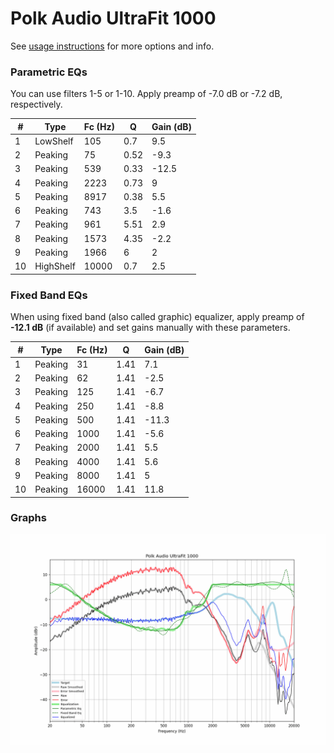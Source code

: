 # Polk Audio UltraFit 1000
See [usage instructions](https://github.com/jaakkopasanen/AutoEq#usage) for more options and info.

### Parametric EQs
You can use filters 1-5 or 1-10. Apply preamp of -7.0 dB or -7.2 dB, respectively.

|   # | Type      |   Fc (Hz) |    Q |   Gain (dB) |
|-----|-----------|-----------|------|-------------|
|   1 | LowShelf  |       105 | 0.7  |         9.5 |
|   2 | Peaking   |        75 | 0.52 |        -9.3 |
|   3 | Peaking   |       539 | 0.33 |       -12.5 |
|   4 | Peaking   |      2223 | 0.73 |         9   |
|   5 | Peaking   |      8917 | 0.38 |         5.5 |
|   6 | Peaking   |       743 | 3.5  |        -1.6 |
|   7 | Peaking   |       961 | 5.51 |         2.9 |
|   8 | Peaking   |      1573 | 4.35 |        -2.2 |
|   9 | Peaking   |      1966 | 6    |         2   |
|  10 | HighShelf |     10000 | 0.7  |         2.5 |

### Fixed Band EQs
When using fixed band (also called graphic) equalizer, apply preamp of **-12.1 dB** (if available) and set gains manually with these parameters.

|   # | Type    |   Fc (Hz) |    Q |   Gain (dB) |
|-----|---------|-----------|------|-------------|
|   1 | Peaking |        31 | 1.41 |         7.1 |
|   2 | Peaking |        62 | 1.41 |        -2.5 |
|   3 | Peaking |       125 | 1.41 |        -6.7 |
|   4 | Peaking |       250 | 1.41 |        -8.8 |
|   5 | Peaking |       500 | 1.41 |       -11.3 |
|   6 | Peaking |      1000 | 1.41 |        -5.6 |
|   7 | Peaking |      2000 | 1.41 |         5.5 |
|   8 | Peaking |      4000 | 1.41 |         5.6 |
|   9 | Peaking |      8000 | 1.41 |         5   |
|  10 | Peaking |     16000 | 1.41 |        11.8 |

### Graphs
![](./Polk%20Audio%20UltraFit%201000.png)

